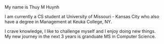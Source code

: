 My name is Thuy M Huynh

I am currently a CS student at University of Missouri - Kansas City who also have a degree in Management at Keuka College, NY.

I crave knowledge, I like to challenge myself and I enjoy doing new things. My new journey in the next 3 years is granduate MS in Computer Science.

<!---
thuymhuynh/thuymhuynh is a ✨ special ✨ repository because its `README.md` (this file) appears on your GitHub profile.
You can click the Preview link to take a look at your changes.
--->
